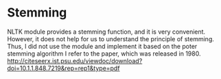 # Stemming
NLTK module provides a stemming function, and it is very convenient. 
However, it does not help for us to understand the principle of stemming.  
Thus, I did not use the module and implement it based on the poter stemming algorithm
I refer to the paper, which was released in 1980. 
<http://citeseerx.ist.psu.edu/viewdoc/download?doi=10.1.1.848.7219&rep=rep1&type=pdf>

